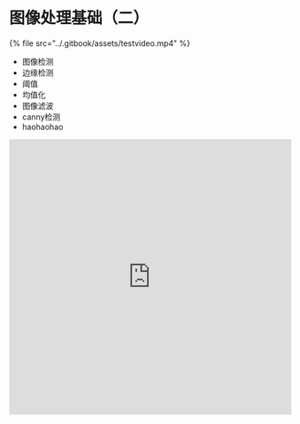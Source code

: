 # 图像处理基础（二）

{% file src="../.gitbook/assets/testvideo.mp4" %}

* 图像检测
* 边缘检测
* 阈值
* 均值化
* 图像滤波
* canny检测
* haohaohao
<iframe height=498 width=510 src='http://player.youku.com/embed/XMzQ5MTMyMzQwMA==' frameborder=0 'allowfullscreen'></iframe>
